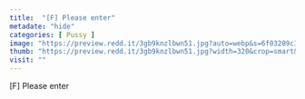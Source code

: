 ```yaml
---
title:  "[F] Please enter"
metadate: "hide"
categories: [ Pussy ]
image: "https://preview.redd.it/3gb9knzlbwn51.jpg?auto=webp&s=6f03209c3be3de955f5200f557f853002638e297"
thumb: "https://preview.redd.it/3gb9knzlbwn51.jpg?width=320&crop=smart&auto=webp&s=5d0de7cf2831295cda64eae1a63eb03f42c995a2"
visit: ""
---
```

[F] Please enter
